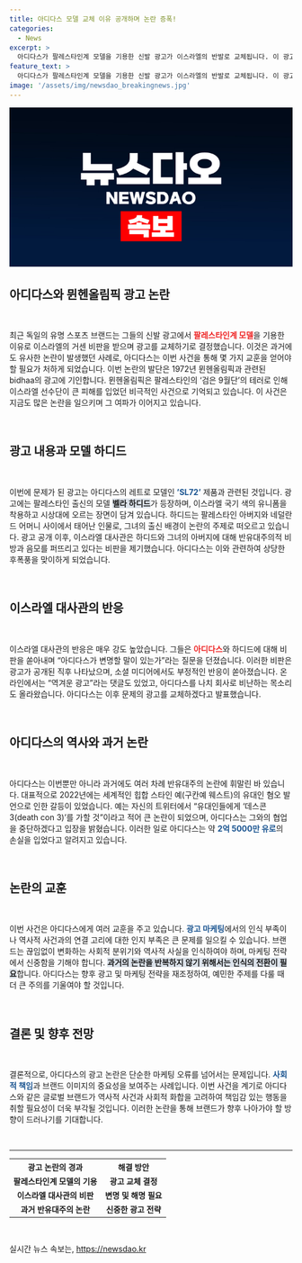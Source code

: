 ```yaml
---
title: 아디다스 모델 교체 이유 공개하며 논란 증폭!
categories:
  - News
excerpt: >
  아디다스가 팔레스타인계 모델을 기용한 신발 광고가 이스라엘의 반발로 교체됩니다. 이 광고는 뮌헨올림픽의 비극과 연결돼 논란이 일었고, 이전에도 반유대주의 이슈로 문제를 일으킨 바 있습니다.
feature_text: >
  아디다스가 팔레스타인계 모델을 기용한 신발 광고가 이스라엘의 반발로 교체됩니다. 이 광고는 뮌헨올림픽의 비극과 연결돼 논란이 일었고, 이전에도 반유대주의 이슈로 문제를 일으킨 바 있습니다.
image: '/assets/img/newsdao_breakingnews.jpg'
---
```


<p><img src="/assets/img/newsdao_breakingnews.jpg" alt="firstkoreanews 속보" /></p>

<h2 data-ke-size="size26">아디다스와 뮌헨올림픽 광고 논란</h2>

<p data-ke-size="size16">&nbsp;</p>

<p>최근 독일의 유명 스포츠 브랜드는 그들의 신발 광고에서 <b><span style="color: #ee2323;">팔레스타인계 모델</span></b>을 기용한 이유로 이스라엘의 거센 비판을 받으며 광고를 교체하기로 결정했습니다. 이것은 과거에도 유사한 논란이 발생했던 사례로, 아디다스는 이번 사건을 통해 몇 가지 교훈을 얻어야 할 필요가 처하게 되었습니다. 이번 논란의 발단은 1972년 뮌헨올림픽과 관련된 bidhaa의 광고에 기인합니다. 뮌헨올림픽은 팔레스타인의 ‘검은 9월단’의 테러로 인해 이스라엘 선수단이 큰 피해를 입었던 비극적인 사건으로 기억되고 있습니다. 이 사건은 지금도 많은 논란을 일으키며 그 여파가 이어지고 있습니다. </p>

<p data-ke-size="size16">&nbsp;</p>

<h2 data-ke-size="size26">광고 내용과 모델 하디드</h2>

<p data-ke-size="size16">&nbsp;</p>

<p>이번에 문제가 된 광고는 아디다스의 레트로 모델인 <b><span style="color: #1a5490;">’SL72’</span></b> 제품과 관련된 것입니다. 광고에는 팔레스타인 출신의 모델 <b><span style="background-color: #21538527;">벨라 하디드</span></b>가 등장하며, 이스라엘 국기 색의 유니폼을 착용하고 시상대에 오르는 장면이 담겨 있습니다. 하디드는 팔레스타인 아버지와 네덜란드 어머니 사이에서 태어난 인물로, 그녀의 출신 배경이 논란의 주제로 떠오르고 있습니다. 광고 공개 이후, 이스라엘 대사관은 하디드와 그녀의 아버지에 대해 반유대주의적 비방과 음모를 퍼뜨리고 있다는 비판을 제기했습니다. 아디다스는 이와 관련하여 상당한 후폭풍을 맞이하게 되었습니다. </p>

<p data-ke-size="size16">&nbsp;</p>

<h2 data-ke-size="size26">이스라엘 대사관의 반응</h2>

<p data-ke-size="size16">&nbsp;</p>

<p>이스라엘 대사관의 반응은 매우 강도 높았습니다. 그들은 <b><span style="color: #ee2323;">아디다스</span></b>와 하디드에 대해 비판을 쏟아내며 “아디다스가 변명할 말이 있는가”라는 질문을 던졌습니다. 이러한 비판은 광고가 공개된 직후 나타났으며, 소셜 미디어에서도 부정적인 반응이 쏟아졌습니다. 온라인에서는 “역겨운 광고”라는 댓글도 있었고, 아디다스를 나치 회사로 비난하는 목소리도 올라왔습니다. 아디다스는 이후 문제의 광고를 교체하겠다고 발표했습니다. </p>

<p data-ke-size="size16">&nbsp;</p>

<h2 data-ke-size="size26">아디다스의 역사와 과거 논란</h2>

<p data-ke-size="size16">&nbsp;</p>

<p>아디다스는 이번뿐만 아니라 과거에도 여러 차례 반유대주의 논란에 휘말린 바 있습니다. 대표적으로 2022년에는 세계적인 힙합 스타인 예(구칸예 웨스트)의 유대인 혐오 발언으로 인한 갈등이 있었습니다. 예는 자신의 트위터에서 “유대인들에게 ‘데스콘 3(death con 3)’를 가할 것”이라고 적어 큰 논란이 되었으며, 아디다스는 그와의 협업을 중단하겠다고 입장을 밝혔습니다. 이러한 일로 아디다스는 약 <b><span style="color: #1a5490;">2억 5000만 유로</span></b>의 손실을 입었다고 알려지고 있습니다. </p>

<p data-ke-size="size16">&nbsp;</p>

<h2 data-ke-size="size26">논란의 교훈</h2>

<p data-ke-size="size16">&nbsp;</p>

<p>이번 사건은 아디다스에게 여러 교훈을 주고 있습니다. <b><span style="color: #1a5490;">광고 마케팅</span></b>에서의 인식 부족이나 역사적 사건과의 연결 고리에 대한 인지 부족은 큰 문제를 일으킬 수 있습니다. 브랜드는 끊임없이 변화하는 사회적 분위기와 역사적 사실을 인식하여야 하며, 마케팅 전략에서 신중함을 기해야 합니다. <b><span style="background-color: #21538527;">과거의 논란을 반복하지 않기 위해서는 인식의 전환이 필요</span></b>합니다. 아디다스는 향후 광고 및 마케팅 전략을 재조정하여, 예민한 주제를 다룰 때 더 큰 주의를 기울여야 할 것입니다. </p>

<p data-ke-size="size16">&nbsp;</p>

<h2 data-ke-size="size26">결론 및 향후 전망</h2>

<p data-ke-size="size16">&nbsp;</p>

<p>결론적으로, 아디다스의 광고 논란은 단순한 마케팅 오류를 넘어서는 문제입니다. <b><span style="color: #1a5490;">사회적 책임</span></b>과 브랜드 이미지의 중요성을 보여주는 사례입니다. 이번 사건을 계기로 아디다스와 같은 글로벌 브랜드가 역사적 사건과 사회적 화합을 고려하여 책임감 있는 행동을 취할 필요성이 더욱 부각될 것입니다. 이러한 논란을 통해 브랜드가 향후 나아가야 할 방향이 드러나기를 기대합니다. </p>

<p data-ke-size="size16">&nbsp;</p>

<hr />

<table style="width: 100%; border-collapse: collapse;">
<tr>
    <th style="text-align: center;">광고 논란의 경과</th>
    <th style="text-align: center;">해결 방안</th>
</tr>
<tr>
    <td style="text-align: center; height: 17px;"><b>팔레스타인계 모델의 기용</b></td>
    <td style="text-align: center; height: 17px;"><b>광고 교체 결정</b></td>
</tr>
<tr>
    <td style="text-align: center; height: 17px;"><b>이스라엘 대사관의 비판</b></td>
    <td style="text-align: center; height: 17px;"><b>변명 및 해명 필요</b></td>
</tr>
<tr>
    <td style="text-align: center; height: 17px;"><b>과거 반유대주의 논란</b></td>
    <td style="text-align: center; height: 17px;"><b>신중한 광고 전략</b></td>
</tr>
</table>

<p data-ke-size="size16">&nbsp;</p>
실시간 뉴스 속보는, <a href="https://newsdao.kr" rel="dofollow">https://newsdao.kr</a>


